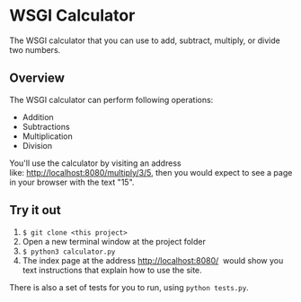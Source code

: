 # WSGI Calculator

The WSGI calculator that you can use to add, subtract, multiply, or divide two numbers.

## Overview
The WSGI calculator can perform following operations:
  * Addition
  * Subtractions
  * Multiplication
  * Division

You'll use the calculator by visiting an address like: [http://localhost:8080/multiply/3/5](http://localhost:8080/multiply/3/5), then you would expect to see a page in your browser with the text "15".

## Try it out
1. `$ git clone <this project>`
2. Open a new terminal window at the project folder
3. `$ python3 calculator.py`
4. The index page at the address [http://localhost:8080/](http://localhost:8080/)  would show you text instructions that explain how to use the site.

There is also a set of tests for you to run, using `python tests.py`.
